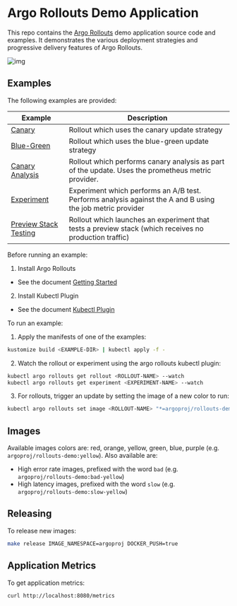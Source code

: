 # Argo Rollouts Demo Application

This repo contains the [Argo Rollouts](https://github.com/argoproj/argo-rollouts) demo application source code and examples. It demonstrates the
various deployment strategies and progressive delivery features of Argo Rollouts.

![img](./demo.png)

## Examples

The following examples are provided:

| Example | Description |
|---------|-------------|
| [Canary](examples/canary) | Rollout which uses the canary update strategy |
| [Blue-Green](examples/blue-green) |  Rollout which uses the blue-green update strategy |
| [Canary Analysis](examples/analysis) | Rollout which performs canary analysis as part of the update. Uses the prometheus metric provider. |
| [Experiment](examples/experiment) | Experiment which performs an A/B test. Performs analysis against the A and B using the job metric provider |
| [Preview Stack Testing](examples/preview-testing) | Rollout which launches an experiment that tests a preview stack (which receives no production traffic) |

Before running an example:

1. Install Argo Rollouts

- See the document [Getting Started](https://argoproj.github.io/argo-rollouts/getting-started/)

2. Install Kubectl Plugin

- See the document [Kubectl Plugin](https://argoproj.github.io/argo-rollouts/features/kubectl-plugin/)

To run an example:

1. Apply the manifests of one of the examples:

```bash
kustomize build <EXAMPLE-DIR> | kubectl apply -f -
```

2. Watch the rollout or experiment using the argo rollouts kubectl plugin:

```bash
kubectl argo rollouts get rollout <ROLLOUT-NAME> --watch
kubectl argo rollouts get experiment <EXPERIMENT-NAME> --watch
```

3. For rollouts, trigger an update by setting the image of a new color to run:
```bash
kubectl argo rollouts set image <ROLLOUT-NAME> "*=argoproj/rollouts-demo:yellow"
```

## Images

Available images colors are: red, orange, yellow, green, blue, purple (e.g. `argoproj/rollouts-demo:yellow`). Also available are:
* High error rate images, prefixed with the word `bad` (e.g. `argoproj/rollouts-demo:bad-yellow`)
* High latency images, prefixed with the word `slow` (e.g. `argoproj/rollouts-demo:slow-yellow`)


## Releasing

To release new images:

```bash
make release IMAGE_NAMESPACE=argoproj DOCKER_PUSH=true
```

## Application Metrics

To get application metrics:

```curl http://localhost:8080/metrics```

